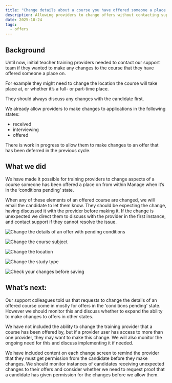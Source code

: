 ```yaml
---
title: "Change details about a course you have offered someone a place on "
description: Allowing providers to change offers without contacting support.
date: 2025-10-24
tags:
  - offers
---
```


## Background
Until now, initial teacher training providers needed to contact our support team if they wanted to make any changes to the course that they have offered someone a place on. 

For example they might need to change the location the course will take place at, or whether it’s a full- or part-time place. 

They should always discuss any changes with the candidate first. 

We already allow providers to make changes to applications in the following states:   
* received 
* interviewing 
* offered 

There is work in progress to allow them to make changes to an offer that has been deferred in the previous cycle. 

## What we did 

We have made it possible for training providers to change aspects of a course someone has been offered a place on from within Manage when it’s in the ‘conditions pending’ state. 

When any of these elements of an offered course are changed, we will email the candidate to let them know. They should be expecting the change, having discussed it with the provider before making it. If the change is unexpected we direct them to discuss with the provider in the first instance, and contact support if they cannot resolve the issue. 

![Change the details of an offer with pending conditions](change-offer-screen.png)

![Change the course subject](change-course-screen.png)

![Change the location](change-location-screen.png)

![Change the study type](change-study-type-screen.png)

![Check your changes before saving](check-your-answers-screen.png)



## What’s next: 

Our support colleagues told us that requests to change the details of an offered course come in mostly for offers in the ‘conditions pending’ state. However we should monitor this and discuss whether to expand the ability to make changes to offers in other states. 

We have not included the ability to change the training provider that a course has been offered by, but if a provider user has access to more than one provider, they may want to make this change. We will also monitor the ongoing need for this and discuss implementing it if needed. 

We have included content on each change screen to remind the provider that they must get permission from the candidate before they make changes. We should monitor instances of candidates receiving unexpected changes to their offers and consider whether we need to request proof that a candidate has given permission for the changes before we allow them. 